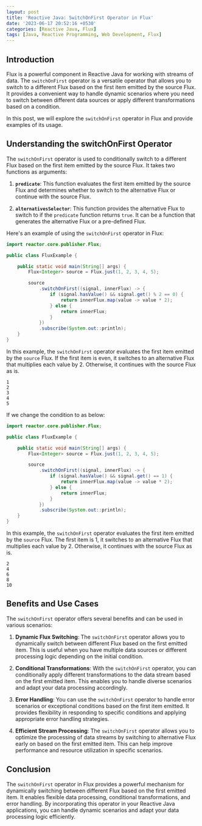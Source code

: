```yaml
---
layout: post
title: 'Reactive Java: SwitchOnFirst Operator in Flux'
date: '2023-06-17 20:52:16 +0530'
categories: [Reactive Java, Flux]
tags: [Java, Reactive Programming, Web Development, Flux]
---
```

## Introduction

Flux is a powerful component in Reactive Java for working with streams of data. The `switchOnFirst` operator is a versatile operator that allows you to switch to a different Flux based on the first item emitted by the source Flux. It provides a convenient way to handle dynamic scenarios where you need to switch between different data sources or apply different transformations based on a condition.

In this post, we will explore the `switchOnFirst` operator in Flux and provide examples of its usage.

## Understanding the switchOnFirst Operator

The `switchOnFirst` operator is used to conditionally switch to a different Flux based on the first item emitted by the source Flux. It takes two functions as arguments:

1. **`predicate`**: This function evaluates the first item emitted by the source Flux and determines whether to switch to the alternative Flux or continue with the source Flux.

2. **`alternativesSelector`**: This function provides the alternative Flux to switch to if the `predicate` function returns `true`. It can be a function that generates the alternative Flux or a pre-defined Flux.

Here's an example of using the `switchOnFirst` operator in Flux:

```java
import reactor.core.publisher.Flux;

public class FluxExample {

    public static void main(String[] args) {
        Flux<Integer> source = Flux.just(1, 2, 3, 4, 5);

        source
            .switchOnFirst((signal, innerFlux) -> {
                if (signal.hasValue() && signal.get() % 2 == 0) {
                    return innerFlux.map(value -> value * 2);
                } else {
                    return innerFlux;
                }
            })
            .subscribe(System.out::println);
    }
}
```

In this example, the `switchOnFirst` operator evaluates the first item emitted by the `source` Flux. If the first item is even, it switches to an alternative Flux that multiplies each value by 2. Otherwise, it continues with the source Flux as is.

```
1
2
3
4
5
```

If we change the condition to as below:

```java
import reactor.core.publisher.Flux;

public class FluxExample {

    public static void main(String[] args) {
        Flux<Integer> source = Flux.just(1, 2, 3, 4, 5);

        source
            .switchOnFirst((signal, innerFlux) -> {
                if (signal.hasValue() && signal.get() == 1) {
                    return innerFlux.map(value -> value * 2);
                } else {
                    return innerFlux;
                }
            })
            .subscribe(System.out::println);
    }
}
```

In this example, the `switchOnFirst` operator evaluates the first item emitted by the `source` Flux. The first item is 1, it switches to an alternative Flux that multiplies each value by 2. Otherwise, it continues with the source Flux as is.

```
2
4
6
8
10
```

## Benefits and Use Cases

The `switchOnFirst` operator offers several benefits and can be used in various scenarios:

1. **Dynamic Flux Switching**: The `switchOnFirst` operator allows you to dynamically switch between different Flux based on the first emitted item. This is useful when you have multiple data sources or different processing logic depending on the initial condition.

2. **Conditional Transformations**: With the `switchOnFirst` operator, you can conditionally apply different transformations to the data stream based on the first emitted item. This enables you to handle diverse scenarios and adapt your data processing accordingly.

3. **Error Handling**: You can use the `switchOnFirst` operator to handle error scenarios or exceptional conditions based on the first item emitted. It provides flexibility in responding to specific conditions and applying appropriate error handling strategies.

4. **Efficient Stream Processing**: The `switchOnFirst` operator allows you to optimize the processing of data streams by switching to alternative Flux early on based on the first emitted item. This can help improve performance and resource utilization in specific scenarios.

## Conclusion

The `switchOnFirst` operator in Flux provides a powerful mechanism for dynamically switching between different Flux based on the first emitted item. It enables flexible data processing, conditional transformations, and error handling. By incorporating this operator in your Reactive Java applications, you can handle dynamic scenarios and adapt your data processing logic efficiently.